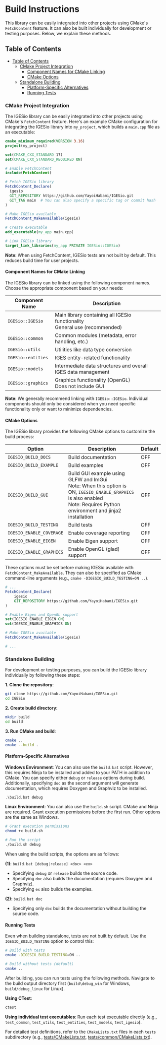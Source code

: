 # Build Instructions

This library can be easily integrated into other projects using CMake's `FetchContent` feature. It can also be built individually for development or testing purposes. Below, we explain these methods.

## Table of Contents

- [Table of Contents](#table-of-contents)
  - [CMake Project Integration](#cmake-project-integration)
    - [Component Names for CMake Linking](#component-names-for-cmake-linking)
    - [CMake Options](#cmake-options)
  - [Standalone Building](#standalone-building)
    - [Platform-Specific Alternatives](#platform-specific-alternatives)
    - [Running Tests](#running-tests)

### CMake Project Integration

The IGESio library can be easily integrated into other projects using CMake's `FetchContent` feature. Here's an example CMake configuration for integrating the IGESio library into `my_project`, which builds a `main.cpp` file as an executable:

```cmake
cmake_minimum_required(VERSION 3.16)
project(my_project)

set(CMAKE_CXX_STANDARD 17)
set(CMAKE_CXX_STANDARD_REQUIRED ON)

# Enable FetchContent
include(FetchContent)

# Fetch IGESio library
FetchContent_Declare(
  igesio
  GIT_REPOSITORY https://github.com/YayoiHabami/IGESio.git
  GIT_TAG main  # You can also specify a specific tag or commit hash
)

# Make IGESio available
FetchContent_MakeAvailable(igesio)

# Create executable
add_executable(my_app main.cpp)

# Link IGESio library
target_link_libraries(my_app PRIVATE IGESio::IGESio)
```

**Note**: When using FetchContent, IGESio tests are not built by default. This reduces build time for user projects.

#### Component Names for CMake Linking

The IGESio library can be linked using the following component names. Choose the appropriate component based on your needs:

| Component Name | Description |
|----------------|-------------|
| `IGESio::IGESio` | Main library containing all IGESio functionality <br> General use (recommended) |
| `IGESio::common` | Common modules (metadata, error handling, etc.) |
| `IGESio::utils` | Utilities like data type conversion |
| `IGESio::entities` | IGES entity-related functionality |
| `IGESio::models` | Intermediate data structures and overall IGES data management |
| `IGESio::graphics` | Graphics functionality (OpenGL)<br>Does not include GUI |

**Note**: We generally recommend linking with `IGESio::IGESio`. Individual components should only be considered when you need specific functionality only or want to minimize dependencies.

#### CMake Options

The IGESio library provides the following CMake options to customize the build process:

| Option | Description | Default |
|--------|-------------|---------|
| `IGESIO_BUILD_DOCS` | Build documentation | OFF |
| `IGESIO_BUILD_EXAMPLE` | Build examples | OFF |
| `IGESIO_BUILD_GUI` | Build GUI example using GLFW and ImGui<br>Note: When this option is ON, `IGESIO_ENABLE_GRAPHICS` is also enabled<br>Note: Requires Python environment and jinja2 installation | OFF |
| `IGESIO_BUILD_TESTING` | Build tests | OFF |
| `IGESIO_ENABLE_COVERAGE` | Enable coverage reporting | OFF |
| `IGESIO_ENABLE_EIGEN` | Enable Eigen support | OFF |
| `IGESIO_ENABLE_GRAPHICS` | Enable OpenGL (glad) support | OFF |

These options must be set before making IGESio available with `FetchContent_MakeAvailable`. They can also be specified as CMake command-line arguments (e.g., `cmake -DIGESIO_BUILD_TESTING=ON ..`).

```cmake
# ...
FetchContent_Declare(
    igesio
    GIT_REPOSITORY https://github.com/YayoiHabami/IGESio.git
)

# Enable Eigen and OpenGL support
set(IGESIO_ENABLE_EIGEN ON)
set(IGESIO_ENABLE_GRAPHICS ON)

# Make IGESio available
FetchContent_MakeAvailable(igesio)

# ...
```

### Standalone Building

For development or testing purposes, you can build the IGESio library individually by following these steps:

**1. Clone the repository**:
```bash
git clone https://github.com/YayoiHabami/IGESio.git
cd IGESio
```

**2. Create build directory**:
```bash
mkdir build
cd build
```

**3. Run CMake and build**:
```bash
cmake ..
cmake --build .
```

#### Platform-Specific Alternatives

**Windows Environment**: You can also use the `build.bat` script. However, this requires Ninja to be installed and added to your PATH in addition to CMake. You can specify either `debug` or `release` options during build. Additionally, specifying `doc` as the second argument will generate documentation, which requires Doxygen and Graphviz to be installed.

```bat
.\build.bat debug
```

**Linux Environment**: You can also use the `build.sh` script. CMake and Ninja are required. Grant execution permissions before the first run. Other options are the same as Windows.

```bash
# Grant execution permissions
chmod +x build.sh

# Run the script
./build.sh debug
```

When using the build scripts, the options are as follows:

**(1)**: `build.bat [debug|release] <doc> <ex>`

- Specifying `debug` or `release` builds the source code.
- Specifying `doc` also builds the documentation (requires Doxygen and Graphviz).
- Specifying `ex` also builds the examples.

**(2)**: `build.bat doc`

- Specifying only `doc` builds the documentation without building the source code.

#### Running Tests

Even when building standalone, tests are not built by default. Use the `IGESIO_BUILD_TESTING` option to control this:

```bash
# Build with tests
cmake -DIGESIO_BUILD_TESTING=ON ..

# Build without tests (default)
cmake ..
```

After building, you can run tests using the following methods. Navigate to the build output directory first (`build\debug_win` for Windows, `build/debug_linux` for Linux).

**Using CTest**:
```bash
ctest
```

**Using individual test executables**:
Run each test executable directly (e.g., `test_common`, `test_utils`, `test_entities`, `test_models`, `test_igesio`).

For detailed test definitions, refer to the `CMakeLists.txt` files in each `tests` subdirectory (e.g., [tests/CMakeLists.txt](tests/CMakeLists.txt), [tests/common/CMakeLists.txt](tests/common/CMakeLists.txt)).
